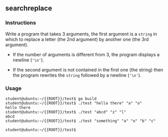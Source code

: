 ## searchreplace

### Instructions

Write a program that takes 3 arguments, the first argument is a `string` in which to replace a letter (the 2nd argument) by another one (the 3rd argument).

-   If the number of arguments is different from 3, the program displays a newline (`'\n'`).

-   If the second argument is not contained in the first one (the string) then the program rewrites the `string` followed by a newline (`'\n'`).

### Usage

```console
student@ubuntu:~/{{ROOT}}/test$ go build
student@ubuntu:~/{{ROOT}}/test$ ./test "hella there" "a" "o"
hello there
student@ubuntu:~/{{ROOT}}/test$ ./test "abcd" "z" "l"
abcd
student@ubuntu:~/{{ROOT}}/test$ ./test "something" "a" "o" "b" "c"

student@ubuntu:~/{{ROOT}}/test$
```
